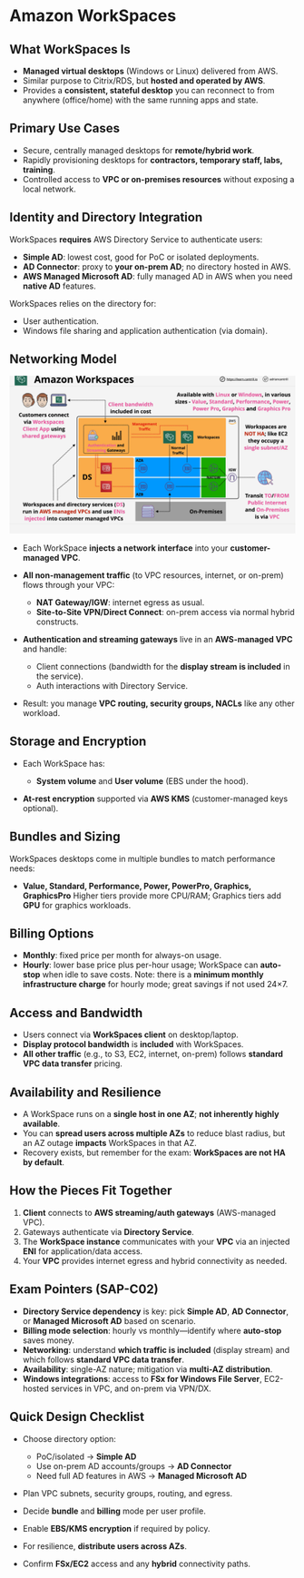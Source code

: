# Amazon WorkSpaces

## What WorkSpaces Is

- **Managed virtual desktops** (Windows or Linux) delivered from AWS.
- Similar purpose to Citrix/RDS, but **hosted and operated by AWS**.
- Provides a **consistent, stateful desktop** you can reconnect to from anywhere (office/home) with the same running apps and state.

## Primary Use Cases

- Secure, centrally managed desktops for **remote/hybrid work**.
- Rapidly provisioning desktops for **contractors, temporary staff, labs, training**.
- Controlled access to **VPC or on-premises resources** without exposing a local network.

## Identity and Directory Integration

WorkSpaces **requires** AWS Directory Service to authenticate users:

- **Simple AD**: lowest cost, good for PoC or isolated deployments.
- **AD Connector**: proxy to **your on-prem AD**; no directory hosted in AWS.
- **AWS Managed Microsoft AD**: fully managed AD in AWS when you need **native AD** features.

WorkSpaces relies on the directory for:

- User authentication.
- Windows file sharing and application authentication (via domain).

## Networking Model

![alt text](image-14.png)

- Each WorkSpace **injects a network interface** into your **customer-managed VPC**.
- **All non-management traffic** (to VPC resources, internet, or on-prem) flows through your VPC:

  - **NAT Gateway/IGW**: internet egress as usual.
  - **Site-to-Site VPN/Direct Connect**: on-prem access via normal hybrid constructs.

- **Authentication and streaming gateways** live in an **AWS-managed VPC** and handle:

  - Client connections (bandwidth for the **display stream is included** in the service).
  - Auth interactions with Directory Service.

- Result: you manage **VPC routing, security groups, NACLs** like any other workload.

## Storage and Encryption

- Each WorkSpace has:

  - **System volume** and **User volume** (EBS under the hood).

- **At-rest encryption** supported via **AWS KMS** (customer-managed keys optional).

## Bundles and Sizing

WorkSpaces desktops come in multiple bundles to match performance needs:

- **Value, Standard, Performance, Power, PowerPro, Graphics, GraphicsPro**
  Higher tiers provide more CPU/RAM; Graphics tiers add **GPU** for graphics workloads.

## Billing Options

- **Monthly**: fixed price per month for always-on usage.
- **Hourly**: lower base price plus per-hour usage; WorkSpace can **auto-stop** when idle to save costs.
  Note: there is a **minimum monthly infrastructure charge** for hourly mode; great savings if not used 24×7.

## Access and Bandwidth

- Users connect via **WorkSpaces client** on desktop/laptop.
- **Display protocol bandwidth** is **included** with WorkSpaces.
- **All other traffic** (e.g., to S3, EC2, internet, on-prem) follows **standard VPC data transfer** pricing.

## Availability and Resilience

- A WorkSpace runs on a **single host in one AZ**; **not inherently highly available**.
- You can **spread users across multiple AZs** to reduce blast radius, but an AZ outage **impacts** WorkSpaces in that AZ.
- Recovery exists, but remember for the exam: **WorkSpaces are not HA by default**.

## How the Pieces Fit Together

1. **Client** connects to **AWS streaming/auth gateways** (AWS-managed VPC).
2. Gateways authenticate via **Directory Service**.
3. The **WorkSpace instance** communicates with your **VPC** via an injected **ENI** for application/data access.
4. Your **VPC** provides internet egress and hybrid connectivity as needed.

## Exam Pointers (SAP-C02)

- **Directory Service dependency** is key: pick **Simple AD**, **AD Connector**, or **Managed Microsoft AD** based on scenario.
- **Billing mode selection**: hourly vs monthly—identify where **auto-stop** saves money.
- **Networking**: understand **which traffic is included** (display stream) and which follows **standard VPC data transfer**.
- **Availability**: single-AZ nature; mitigation via **multi-AZ distribution**.
- **Windows integrations**: access to **FSx for Windows File Server**, EC2-hosted services in VPC, and on-prem via VPN/DX.

## Quick Design Checklist

- Choose directory option:

  - PoC/isolated → **Simple AD**
  - Use on-prem AD accounts/groups → **AD Connector**
  - Need full AD features in AWS → **Managed Microsoft AD**

- Plan VPC subnets, security groups, routing, and egress.
- Decide **bundle** and **billing** mode per user profile.
- Enable **EBS/KMS encryption** if required by policy.
- For resilience, **distribute users across AZs**.
- Confirm **FSx/EC2** access and any **hybrid** connectivity paths.
